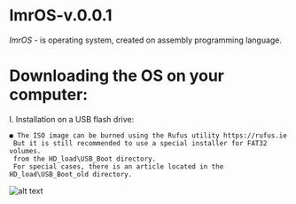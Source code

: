 # ImrOS-v.0.0.1
*ImrOS* - is operating system, created on assembly programming language.

# Downloading the OS on your computer:
  I. Installation on a USB flash drive:
  
    ● The ISO image can be burned using the Rufus utility https://rufus.ie
     But it is still recommended to use a special installer for FAT32 volumes.
     from the HD_load\USB_Boot directory.
     For special cases, there is an article located in the HD_load\USB_Boot_old directory.



![alt text](example.com/logo.png)

